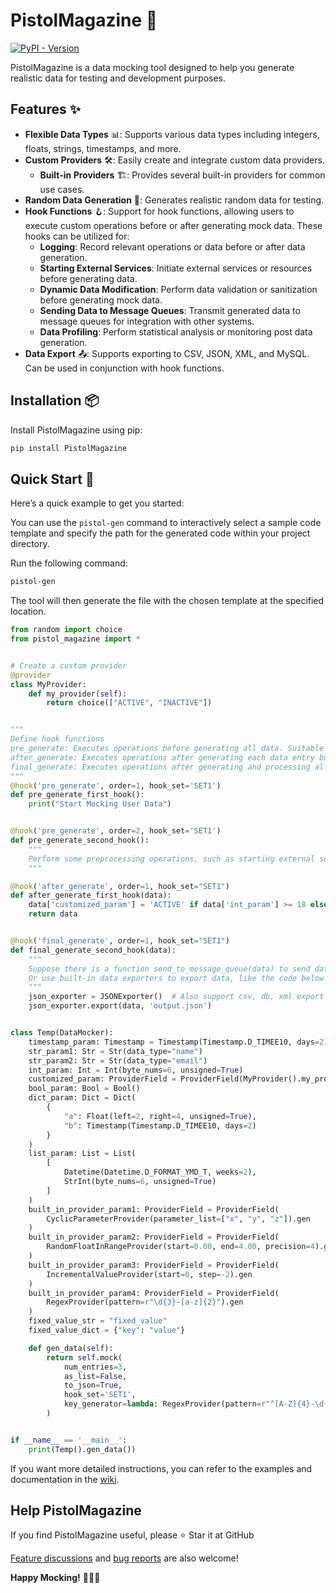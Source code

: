 # PistolMagazine 🎯
[![PyPI - Version](https://img.shields.io/pypi/v/PistolMagazine)](https://pypi.org/project/PistolMagazine/)


PistolMagazine is a data mocking tool designed to help you generate realistic data for testing and development purposes.

## Features ✨

- **Flexible Data Types** 📊: Supports various data types including integers, floats, strings, timestamps, and more.
- **Custom Providers** 🛠️: Easily create and integrate custom data providers.
  - **Built-in Providers** 🏗️: Provides several built-in providers for common use cases.
- **Random Data Generation** 🎲: Generates realistic random data for testing.
- **Hook Functions** 🪝: Support for hook functions, allowing users to execute custom operations before or after generating mock data. These hooks can be utilized for:
  - **Logging**: Record relevant operations or data before or after data generation.
  - **Starting External Services**: Initiate external services or resources before generating data.
  - **Dynamic Data Modification**: Perform data validation or sanitization before generating mock data.
  - **Sending Data to Message Queues**: Transmit generated data to message queues for integration with other systems.
  - **Data Profiling**: Perform statistical analysis or monitoring post data generation.
- **Data Export** 📤: Supports exporting to CSV, JSON, XML, and MySQL. Can be used in conjunction with hook functions.

## Installation 📦

Install PistolMagazine using pip:

```bash
pip install PistolMagazine
```

## Quick Start 🚀

Here’s a quick example to get you started:


You can use the `pistol-gen` command to interactively select a sample code template and specify the path for the generated code within your project directory.

Run the following command:

```bash
pistol-gen
```

The tool will then generate the file with the chosen template at the specified location.

```python
from random import choice
from pistol_magazine import *


# Create a custom provider
@provider
class MyProvider:
    def my_provider(self):
        return choice(["ACTIVE", "INACTIVE"])


"""
Define hook functions
pre_generate: Executes operations before generating all data. Suitable for tasks like logging or starting external services.
after_generate: Executes operations after generating each data entry but before final processing. Suitable for tasks like data validation or conditional modifications.
final_generate: Executes operations after generating and processing all data entries. Suitable for final data processing, sending data to message queues, or performing statistical analysis.
"""
@hook('pre_generate', order=1, hook_set='SET1')
def pre_generate_first_hook():
    print("Start Mocking User Data")


@hook('pre_generate', order=2, hook_set='SET1')
def pre_generate_second_hook():
    """
    Perform some preprocessing operations, such as starting external services.
    """

@hook('after_generate', order=1, hook_set="SET1")
def after_generate_first_hook(data):
    data['customized_param'] = 'ACTIVE' if data['int_param'] >= 18 else 'INACTIVE'
    return data


@hook('final_generate', order=1, hook_set="SET1")
def final_generate_second_hook(data):
    """
    Suppose there is a function send_to_message_queue(data) to send data to the message queue
    Or use built-in data exporters to export data, like the code below⬇️.
    """
    json_exporter = JSONExporter()  # Also support csv, db, xml export
    json_exporter.export(data, 'output.json')


class Temp(DataMocker):
    timestamp_param: Timestamp = Timestamp(Timestamp.D_TIMEE10, days=2)
    str_param1: Str = Str(data_type="name")
    str_param2: Str = Str(data_type="email")
    int_param: Int = Int(byte_nums=6, unsigned=True)
    customized_param: ProviderField = ProviderField(MyProvider().my_provider)
    bool_param: Bool = Bool()
    dict_param: Dict = Dict(
        {
            "a": Float(left=2, right=4, unsigned=True),
            "b": Timestamp(Timestamp.D_TIMEE10, days=2)
        }
    )
    list_param: List = List(
        [
            Datetime(Datetime.D_FORMAT_YMD_T, weeks=2),
            StrInt(byte_nums=6, unsigned=True)
        ]
    )
    built_in_provider_param1: ProviderField = ProviderField(
        CyclicParameterProvider(parameter_list=["x", "y", "z"]).gen
    )
    built_in_provider_param2: ProviderField = ProviderField(
        RandomFloatInRangeProvider(start=0.00, end=4.00, precision=4).gen
    )
    built_in_provider_param3: ProviderField = ProviderField(
        IncrementalValueProvider(start=0, step=-2).gen
    )
    built_in_provider_param4: ProviderField = ProviderField(
        RegexProvider(pattern=r"\d{3}-[a-z]{2}").gen
    )
    fixed_value_str = "fixed_value"
    fixed_value_dict = {"key": "value"}

    def gen_data(self):
        return self.mock(
            num_entries=3,
            as_list=False,
            to_json=True,
            hook_set='SET1',
            key_generator=lambda: RegexProvider(pattern=r"^[A-Z]{4}-\d{3}$").gen()
        )


if __name__ == '__main__':
    print(Temp().gen_data())

```

If you want more detailed instructions, you can refer to the examples and documentation in the [wiki](https://github.com/miyuki-shirogane/PistolMagazine/wiki).


## Help PistolMagazine

If you find PistolMagazine useful, please ⭐️ Star it at GitHub

[Feature discussions](https://github.com/miyuki-shirogane/PistolMagazine/discussions) and [bug reports](https://github.com/miyuki-shirogane/PistolMagazine/issues) are also welcome!

**Happy Mocking!** 🎉🎉🎉